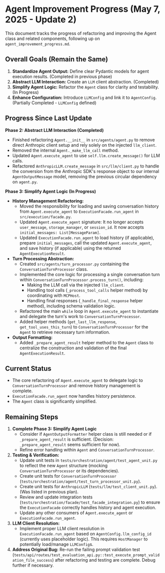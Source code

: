 # Agent Improvement Progress (May 7, 2025 - Update 2)

This document tracks the progress of refactoring and improving the Agent class and related components, following up on `agent_improvement_progress.md`.

## Overall Goals (Remain the Same)

1.  **Standardize Agent Output:** Define clear Pydantic models for agent execution results. (Completed in previous phase)
2.  **Abstract LLM Interaction:** Create an `LLM` client abstraction. (Completed)
3.  **Simplify Agent Logic:** Refactor the `Agent` class for clarity and testability. (In Progress)
4.  **Enhance Configuration:** Introduce `LLMConfig` and link it to `AgentConfig`. (Partially Completed - `LLMConfig` defined)

## Progress Since Last Update

**Phase 2: Abstract LLM Interaction (Completed)**
*   Finished refactoring `Agent.__init__` in `src/agents/agent.py` to remove direct Anthropic client setup and rely solely on the injected `llm_client`.
*   Removed the internal `Agent._make_llm_call` method.
*   Updated `Agent.execute_agent` to use `self.llm.create_message()` for LLM calls.
*   Refactored `AnthropicLLM.create_message` in `src/llm/client.py` to handle the conversion from the Anthropic SDK's response object to our internal `AgentOutputMessage` model, removing the previous circular dependency on `agent.py`.

**Phase 3: Simplify Agent Logic (In Progress)**
*   **History Management Refactoring:**
    *   Moved the responsibility for loading and saving conversation history from `Agent.execute_agent` to `ExecutionFacade.run_agent` in `src/execution/facade.py`.
    *   Updated `Agent.execute_agent` signature: It no longer accepts `user_message`, `storage_manager`, or `session_id`. It now accepts `initial_messages: List[MessageParam]`.
    *   Updated `ExecutionFacade.run_agent` to load history (if applicable), prepare `initial_messages`, call the updated `Agent.execute_agent`, and save history (if applicable) using the returned `AgentExecutionResult`.
*   **Turn Processing Abstraction:**
    *   Created `src/agents/turn_processor.py` containing the `ConversationTurnProcessor` class.
    *   Implemented the core logic for processing a single conversation turn within `ConversationTurnProcessor.process_turn()`, including:
        *   Making the LLM call via the injected `llm_client`.
        *   Handling tool calls (`_process_tool_calls` helper method) by coordinating with `MCPHost`.
        *   Handling final responses (`_handle_final_response` helper method), including schema validation logic.
    *   Refactored the main `while` loop in `Agent.execute_agent` to instantiate and delegate the turn's work to `ConversationTurnProcessor`.
    *   Added helper methods (`get_last_llm_response`, `get_tool_uses_this_turn`) to `ConversationTurnProcessor` for the `Agent` to retrieve necessary turn information.
*   **Output Formatting:**
    *   Added `_prepare_agent_result` helper method to the `Agent` class to centralize the construction and validation of the final `AgentExecutionResult`.

## Current Status

*   The core refactoring of `Agent.execute_agent` to delegate logic to `ConversationTurnProcessor` and remove history management is complete.
*   `ExecutionFacade.run_agent` now handles history persistence.
*   The `Agent` class is significantly simplified.

## Remaining Steps

1.  **Complete Phase 3: Simplify Agent Logic**
    *   Consider if `AgentOutputFormatter` helper class is still needed or if `_prepare_agent_result` is sufficient. (Decision: `_prepare_agent_result` seems sufficient for now).
    *   Refine error handling within `Agent` and `ConversationTurnProcessor`.
2.  **Testing & Verification:**
    *   Update unit tests in `tests/orchestration/agent/test_agent_unit.py` to reflect the new `Agent` structure (mocking `ConversationTurnProcessor` or its dependencies).
    *   Create unit tests for `ConversationTurnProcessor` (`tests/orchestration/agent/test_turn_processor_unit.py`).
    *   Create unit tests for `AnthropicLLM` (`tests/llm/test_client_unit.py`). (Was listed in previous plan).
    *   Review and update integration tests (`tests/orchestration/facade/test_facade_integration.py`) to ensure the `ExecutionFacade` correctly handles history and agent execution.
    *   Update any other consumers of `Agent.execute_agent` or `ExecutionFacade.run_agent`.
3.  **LLM Client Resolution:**
    *   Implement proper LLM client resolution in `ExecutionFacade.run_agent` based on `AgentConfig.llm_config_id` (currently uses placeholder logic). This requires `HostManager` to potentially load/manage `LLMConfig`s.
4.  **Address Original Bug:** Re-run the failing prompt validation test (`tests/api/routes/test_evaluation_api.py::test_execute_prompt_validation_file_success`) after refactoring and testing are complete. Debug further if necessary.
